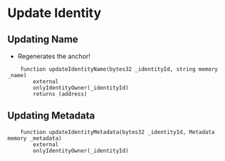 # Update Identity

## Updating Name

*   Regenerates the anchor!

```solidity
    function updateIdentityName(bytes32 _identityId, string memory _name)
        external
        onlyIdentityOwner(_identityId)
        returns (address)
```

## Updating Metadata

```solidity
    function updateIdentityMetadata(bytes32 _identityId, Metadata memory _metadata)
        external
        onlyIdentityOwner(_identityId)
```
